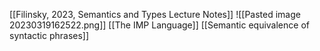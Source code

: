 [[Filinsky, 2023, Semantics and Types Lecture Notes]]
![[Pasted image 20230319162522.png]]
[[The IMP Language]]
[[Semantic equivalence of syntactic phrases]]
